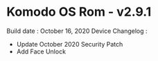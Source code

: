 # Komodo OS Rom - v2.9.1

Build date : October 16, 2020
Device Changelog :
- Update October 2020 Security Patch
- Add Face Unlock
